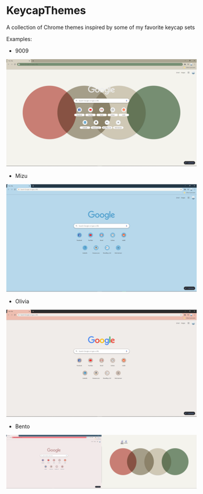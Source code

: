 # KeycapThemes

A collection of Chrome themes inspired by some of my favorite keycap sets

Examples:

- 9009

![Image of 9009](examples/Example9009.png)

- Mizu

![Image of Mizu](examples/ExampleMizu.png)

- Olivia

![Image of Olivia](examples/ExampleOlivia.png)

- Bento

![Image of Olivia](examples/ExampleBento.png)
